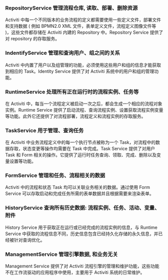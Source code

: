 
### RepositoryService 管理流程仓库, 读取、部署、删除资源
Activiti 中每一个不同版本的业务流程的定义都需要使用一些定义文件，部署文件和支持数据 ( 例如 BPMN2.0 XML 文件，表单定义文件，流程定义图像文件等 )，这些文件都存储在 Activiti 内建的 Repository 中。Repository Service 提供了对 repository 的存取服务。

### IndentifyService 管理和查询用户、组之间的关系
Activiti 中内置了用户以及组管理的功能，必须使用这些用户和组的信息才能获取到相应的 Task。Identity Service 提供了对 Activiti 系统中的用户和组的管理功能。

### RuntimeService 处理所有正在运行时的流程实例、任务等
在 Activiti 中，每当一个流程定义被启动一次之后，都会生成一个相应的流程对象实例。Runtime Service 提供了启动流程、查询流程实例、设置获取流程实例变量等功能。此外它还提供了对流程部署，流程定义和流程实例的存取服务。

### TaskService 用于管理、查询任务
在 Activiti 中业务流程定义中的每一个执行节点被称为一个 Task，对流程中的数据存取，状态变更等操作均需要在 Task 中完成。Task Service 提供了对用户 Task 和 Form 相关的操作。它提供了运行时任务查询、领取、完成、删除以及变量设置等功能。

### FormService 管理和任务、流程相关的数据
Activiti 中的流程和状态 Task 均可以关联业务相关的数据。通过使用 Form Service 可以存取启动和完成任务所需的表单数据并且根据需要来渲染表单。

### HistoryService 查询所有历史数据: 流程实例、任务、活动、变量、附件
History Service 用于获取正在运行或已经完成的流程实例的信息，与 Runtime Service 中获取的流程信息不同，历史信息包含已经持久化存储的永久信息，并已经被针对查询优化。

### ManagementService 管理引擎数据, 和业务无关
Management Service 提供了对 Activiti 流程引擎的管理和维护功能，这些功能不在工作流驱动的应用程序中使用，主要用于 Activiti 系统的日常维护。
